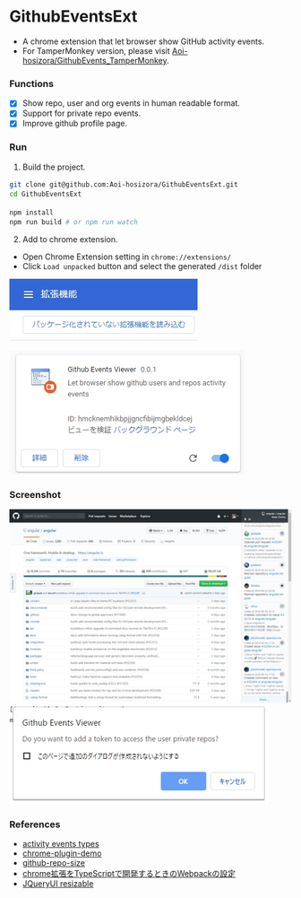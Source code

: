 # GithubEventsExt

+ A chrome extension that let browser show GitHub activity events.
+ For TamperMonkey version, please visit [Aoi-hosizora/GithubEvents_TamperMonkey](https://github.com/Aoi-hosizora/GithubEvents_TamperMonkey).

### Functions

+ [x] Show repo, user and org events in human readable format.
+ [x] Support for private repo events.
+ [x] Improve github profile page.

### Run

1. Build the project.

```bash
git clone git@github.com:Aoi-hosizora/GithubEventsExt.git
cd GithubEventsExt

npm install
npm run build # or npm run watch
```

2. Add to chrome extension.

+ Open Chrome Extension setting in `chrome://extensions/`
+ Click `Load unpacked` button and select the generated `/dist` folder

![how-to-run](./assets/how-to-run.jpg)

![ext-setting](./assets/ext-setting.jpg)

### Screenshot

![mainExt](./assets/mainExt.jpg)
![tokenSetting](./assets/tokenSetting.jpg)

### References

+ [activity events types](https://developer.github.com/v3/activity/events/types/)
+ [chrome-plugin-demo](https://github.com/sxei/chrome-plugin-demo)
+ [github-repo-size](https://github.com/harshjv/github-repo-size)
+ [chrome拡張をTypeScriptで開発するときのWebpackの設定](https://qiita.com/okumurakengo/items/1a4404c20b0bf10f2c68)
+ [JQueryUI resizable](https://jqueryui.com/resizable/)
